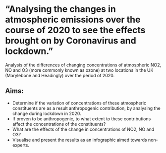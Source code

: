 # “Analysing the changes in atmospheric emissions over the course of 2020 to see the effects brought on by Coronavirus and lockdown.”
Analysis of the differences of changing concentrations of atmospheric NO2, NO and O3 (more commonly known as ozone) at two locations in the UK (Marylebone and Headingly) over the period of 2020.

## Aims: 
* Determine if the variation of concentrations of these atmospheric constituents are as a result anthropogenic contribution, by analysing the change during lockdown in 2020.
* If proven to be anthropogenic, to what extent to these contributions affect the concentrations of the constituents?
* What are the effects of the change in concentrations of NO2, NO and O3?
* Visualise and present the results as an infographic aimed towards non-experts.
